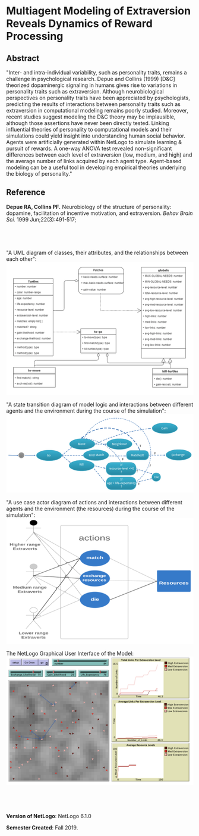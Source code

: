 # Multiagent Modeling of Extraversion Reveals Dynamics of Reward Processing

## Abstract
"Inter- and intra-individual variability, such as personality traits, remains a challenge in psychological research. Depue and Collins (1999) [D&C] theorized dopaminergic signaling in humans gives rise to variations in personality traits such as extraversion. Although neurobiological perspectives on personality traits have been appreciated by psychologists, predicting the results of interactions between personality traits such as extraversion in computational modeling remains poorly studied. Moreover, recent studies suggest modeling the D&C theory may be implausible, although those assertions have never been directly tested. Linking influential theories of personality to computational models and their simulations could yield insight into understanding human social behavior. Agents were artificially generated within NetLogo to simulate learning & pursuit of rewards. A one-way ANOVA test revealed non-significant differences between each level of extraversion (low, medium, and high) and the average number of links acquired by each agent type. Agent-based modeling can be a useful tool in developing empirical theories underlying the biology of personality."


## Reference
**Depue RA, Collins PF.** Neurobiology of the structure of personality: dopamine, facilitation of incentive motivation, and extraversion. *Behav Brain Sci.* 1999 Jun;22(3):491-517; 

## &nbsp;
"A UML diagram of classes, their attributes, and the relationships between each other":
![UML](UML.png)

"A state transition diagram of model logic and interactions between different agents and the environment during the course of the simulation":
![state transition](StateTransition.png)

"A use case actor diagram of actions and interactions between different agents and the environment (the resources) during the course of the simulation":
![actor diagram](ActorDiagram.png)


The NetLogo Graphical User Interface of the Model: 
![The NetLogo Graphical User Interface](GUI.png)

## &nbsp;

**Version of NetLogo**: NetLogo 6.1.0

**Semester Created**: Fall 2019.

